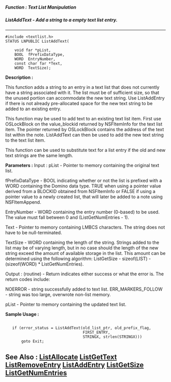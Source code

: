 ##### Function : Text List Manipulation
##### ListAddText - Add a string to a empty text list entry.
---
```
#include <textlist.h>
STATUS LNPUBLIC ListAddText(

	void far *pList,
	BOOL  fPrefixDataType,
	WORD  EntryNumber,
	const char far *Text,
	WORD  TextSize);
```
**Description :**

This function adds a string to an entry in a text list that does not currently 
have a string associated with it.  The list must be of sufficient size, so that 
the unused portion can accommodate the new text string.  Use ListAddEntry if 
there is not already pre-allocated space for the new text string to be added to 
an existing entry.

This function may be used to add text to an existing text list item.  First use 
OSLockBlock on the value_blockid returned by NSFItemInfo for the text list 
item.  The pointer returned by OSLockBlock contains the address of the text 
list within the note.  ListAddText can then be used to add the new text string 
to the text list item.

This function can be used to substitute text for a list entry if the old and 
new text strings are the same length.

**Parameters :**
Input :
pList  -  Pointer to memory containing the original text list.

fPrefixDataType  -  BOOL indicating whether or not the list is prefixed with a WORD containing the Domino data type.  TRUE when using a pointer value derived from a BLOCKID obtained from NSFItemInfo or FALSE if using a pointer value to a newly created list, that will later be added to a note using NSFItemAppend.

EntryNumber  -  WORD containing the entry number (0-based) to be used.  The value must fall between 0 and (ListGetNumEntries - 1).

Text  -  Pointer to memory containing LMBCS characters.  The string does not have to be null-terminated.

TextSize  -  WORD containing the length of the string.  Strings added to the list may be of varying length, but in no case should the length of the new string exceed the amount of available storage in the list.  This amount can be determined using the following algorithm:  ListGetSize - sizeof(LIST) - (sizeof(WORD) * ListGetNumEntries).

Output :
(routine)  -  Return indicates either success or what the error is. The return codes include:

NOERROR - string successfully added to text list.
ERR_MARKERS_FOLLOW - string was too large, overwrote non-list memory.


pList  -  Pointer to memory containing the updated text list.


**Sample Usage :**
```

   if (error_status = ListAddText(old_list_ptr, old_prefix_flag,
                                  FIRST_ENTRY,
                                  STRINGX, strlen(STRINGX)))
       goto Exit;

```
**See Also :**
[ListAllocate](/domino-c-api-docs/reference/Func/ListAllocate)
[ListGetText](/domino-c-api-docs/reference/Func/ListGetText)
[ListRemoveEntry](/domino-c-api-docs/reference/Func/ListRemoveEntry)
[ListAddEntry](/domino-c-api-docs/reference/Func/ListAddEntry)
[ListGetSize](/domino-c-api-docs/reference/Func/ListGetSize)
[ListGetNumEntries](/domino-c-api-docs/reference/Func/ListGetNumEntries)
---
